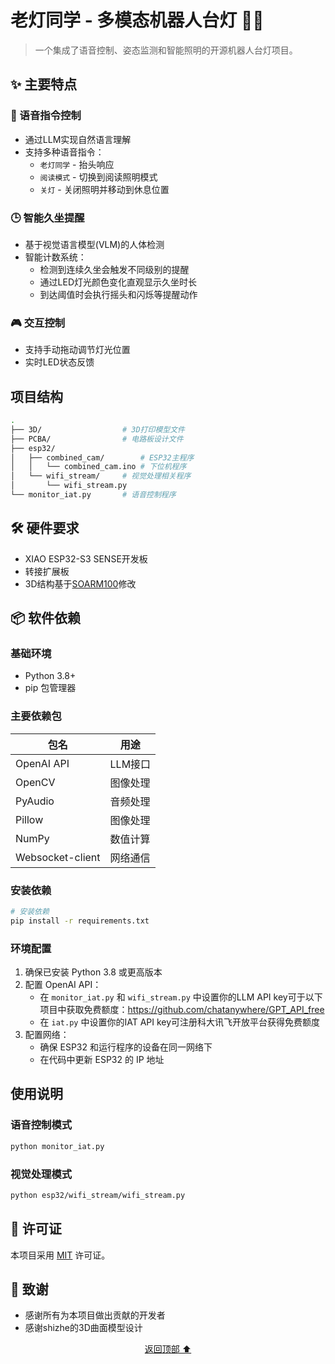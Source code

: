 # 老灯同学 - 多模态机器人台灯 🤖💡

> 一个集成了语音控制、姿态监测和智能照明的开源机器人台灯项目。



## ✨ 主要特点

### 🎯 语音指令控制
- 通过LLM实现自然语言理解
- 支持多种语音指令：
  - `老灯同学` - 抬头响应
  - `阅读模式` - 切换到阅读照明模式
  - `关灯` - 关闭照明并移动到休息位置

### 🕒 智能久坐提醒
- 基于视觉语言模型(VLM)的人体检测
- 智能计数系统：
  - 检测到连续久坐会触发不同级别的提醒
  - 通过LED灯光颜色变化直观显示久坐时长
  - 到达阈值时会执行摇头和闪烁等提醒动作

### 🎮 交互控制
- 支持手动拖动调节灯光位置
- 实时LED状态反馈


## 项目结构
```bash
.
├── 3D/                  # 3D打印模型文件
├── PCBA/                # 电路板设计文件     
├── esp32/
│   ├── combined_cam/        # ESP32主程序
│   │   └── combined_cam.ino # 下位机程序
│   └── wifi_stream/     # 视觉处理相关程序
│       └── wifi_stream.py
└── monitor_iat.py       # 语音控制程序
```


## 🛠️ 硬件要求

- XIAO ESP32-S3 SENSE开发板
- 转接扩展板
- 3D结构基于[SOARM100](https://github.com/huggingface/lerobot/blob/main/examples/10_use_so100.md)修改


## 📦 软件依赖

### 基础环境
- Python 3.8+
- pip 包管理器

### 主要依赖包
| 包名 | 用途 |
|------|------|
| OpenAI API | LLM接口 |
| OpenCV | 图像处理 |
| PyAudio | 音频处理 |
| Pillow | 图像处理 |
| NumPy | 数值计算 |
| Websocket-client | 网络通信 |

### 安装依赖
```bash
# 安装依赖
pip install -r requirements.txt
```

### 环境配置
1. 确保已安装 Python 3.8 或更高版本
2. 配置 OpenAI API：
   - 在 `monitor_iat.py` 和 `wifi_stream.py` 中设置你的LLM API key可于以下项目中获取免费额度：https://github.com/chatanywhere/GPT_API_free 
   - 在 `iat.py` 中设置你的IAT API key可注册科大讯飞开放平台获得免费额度
3. 配置网络：
   - 确保 ESP32 和运行程序的设备在同一网络下
   - 在代码中更新 ESP32 的 IP 地址

## 使用说明

### 语音控制模式
```bash
python monitor_iat.py
```

### 视觉处理模式
```bash
python esp32/wifi_stream/wifi_stream.py
```

## 📝 许可证

本项目采用 [MIT](LICENSE) 许可证。

## 🙏 致谢

- 感谢所有为本项目做出贡献的开发者
- 感谢shizhe的3D曲面模型设计

<p align="center">
  <a href="#top">返回顶部 ⬆️</a>
</p>
